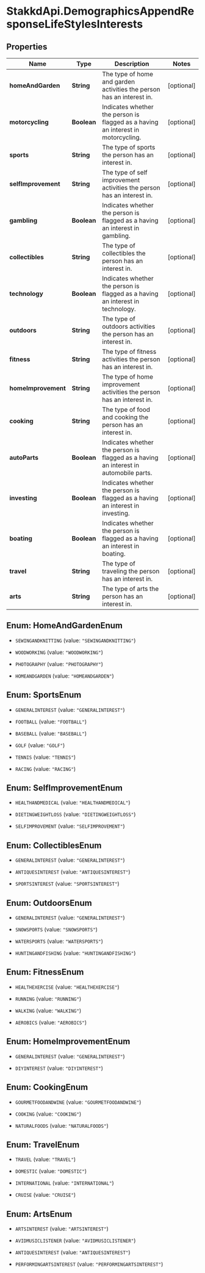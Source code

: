 # StakkdApi.DemographicsAppendResponseLifeStylesInterests

## Properties

Name | Type | Description | Notes
------------ | ------------- | ------------- | -------------
**homeAndGarden** | **String** | The type of home and garden activities the person has an interest in. | [optional] 
**motorcycling** | **Boolean** | Indicates whether the person is flagged as a having an interest in motorcycling. | [optional] 
**sports** | **String** | The type of sports the person has an interest in. | [optional] 
**selfImprovement** | **String** | The type of self improvement activities the person has an interest in. | [optional] 
**gambling** | **Boolean** | Indicates whether the person is flagged as a having an interest in gambling. | [optional] 
**collectibles** | **String** | The type of collectibles the person has an interest in. | [optional] 
**technology** | **Boolean** | Indicates whether the person is flagged as a having an interest in technology. | [optional] 
**outdoors** | **String** | The type of outdoors activities the person has an interest in. | [optional] 
**fitness** | **String** | The type of fitness activities the person has an interest in. | [optional] 
**homeImprovement** | **String** | The type of home improvement activities the person has an interest in. | [optional] 
**cooking** | **String** | The type of food and cooking the person has an interest in. | [optional] 
**autoParts** | **Boolean** | Indicates whether the person is flagged as a having an interest in automobile parts. | [optional] 
**investing** | **Boolean** | Indicates whether the person is flagged as a having an interest in investing. | [optional] 
**boating** | **Boolean** | Indicates whether the person is flagged as a having an interest in boating. | [optional] 
**travel** | **String** | The type of traveling the person has an interest in. | [optional] 
**arts** | **String** | The type of arts the person has an interest in. | [optional] 



## Enum: HomeAndGardenEnum


* `SEWINGANDKNITTING` (value: `"SEWINGANDKNITTING"`)

* `WOODWORKING` (value: `"WOODWORKING"`)

* `PHOTOGRAPHY` (value: `"PHOTOGRAPHY"`)

* `HOMEANDGARDEN` (value: `"HOMEANDGARDEN"`)





## Enum: SportsEnum


* `GENERALINTEREST` (value: `"GENERALINTEREST"`)

* `FOOTBALL` (value: `"FOOTBALL"`)

* `BASEBALL` (value: `"BASEBALL"`)

* `GOLF` (value: `"GOLF"`)

* `TENNIS` (value: `"TENNIS"`)

* `RACING` (value: `"RACING"`)





## Enum: SelfImprovementEnum


* `HEALTHANDMEDICAL` (value: `"HEALTHANDMEDICAL"`)

* `DIETINGWEIGHTLOSS` (value: `"DIETINGWEIGHTLOSS"`)

* `SELFIMPROVEMENT` (value: `"SELFIMPROVEMENT"`)





## Enum: CollectiblesEnum


* `GENERALINTEREST` (value: `"GENERALINTEREST"`)

* `ANTIQUESINTEREST` (value: `"ANTIQUESINTEREST"`)

* `SPORTSINTEREST` (value: `"SPORTSINTEREST"`)





## Enum: OutdoorsEnum


* `GENERALINTEREST` (value: `"GENERALINTEREST"`)

* `SNOWSPORTS` (value: `"SNOWSPORTS"`)

* `WATERSPORTS` (value: `"WATERSPORTS"`)

* `HUNTINGANDFISHING` (value: `"HUNTINGANDFISHING"`)





## Enum: FitnessEnum


* `HEALTHEXERCISE` (value: `"HEALTHEXERCISE"`)

* `RUNNING` (value: `"RUNNING"`)

* `WALKING` (value: `"WALKING"`)

* `AEROBICS` (value: `"AEROBICS"`)





## Enum: HomeImprovementEnum


* `GENERALINTEREST` (value: `"GENERALINTEREST"`)

* `DIYINTEREST` (value: `"DIYINTEREST"`)





## Enum: CookingEnum


* `GOURMETFOODANDWINE` (value: `"GOURMETFOODANDWINE"`)

* `COOKING` (value: `"COOKING"`)

* `NATURALFOODS` (value: `"NATURALFOODS"`)





## Enum: TravelEnum


* `TRAVEL` (value: `"TRAVEL"`)

* `DOMESTIC` (value: `"DOMESTIC"`)

* `INTERNATIONAL` (value: `"INTERNATIONAL"`)

* `CRUISE` (value: `"CRUISE"`)





## Enum: ArtsEnum


* `ARTSINTEREST` (value: `"ARTSINTEREST"`)

* `AVIDMUSICLISTENER` (value: `"AVIDMUSICLISTENER"`)

* `ANTIQUESINTEREST` (value: `"ANTIQUESINTEREST"`)

* `PERFORMINGARTSINTEREST` (value: `"PERFORMINGARTSINTEREST"`)




